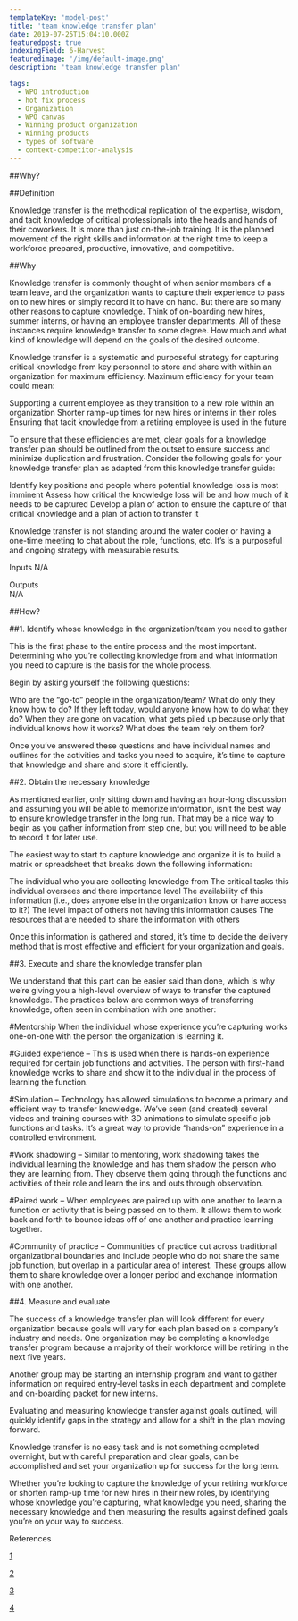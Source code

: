 ```yaml
---
templateKey: 'model-post'
title: 'team knowledge transfer plan'
date: 2019-07-25T15:04:10.000Z
featuredpost: true
indexingField: 6-Harvest
featuredimage: '/img/default-image.png'
description: 'team knowledge transfer plan'

tags:
  - WPO introduction
  - hot fix process
  - Organization
  - WPO canvas
  - Winning product organization
  - Winning products
  - types of software
  - context-competitor-analysis
---
```

##Why? 


##Definition

Knowledge transfer is the methodical replication of the expertise, wisdom, and tacit knowledge of critical professionals into the heads and hands of their coworkers. It is more than just on-the-job training. It is the planned movement of the right skills and information at the right time to keep a workforce prepared, productive, innovative, and competitive.



##Why

Knowledge transfer is commonly thought of when senior members of a team leave, and the organization wants to capture their experience to pass on to new hires or simply record it to have on hand. But there are so many other reasons to capture knowledge. Think of on-boarding new hires, summer interns, or having an employee transfer departments. All of these instances require knowledge transfer to some degree. How much and what kind of knowledge will depend on the goals of the desired outcome.



Knowledge transfer is a systematic and purposeful strategy for capturing critical knowledge from key personnel to store and share with within an organization for maximum efficiency. Maximum efficiency for your team could mean:



Supporting a current employee as they transition to a new role within an organization
Shorter ramp-up times for new hires or interns in their roles
Ensuring that tacit knowledge from a retiring employee is used in the future


To ensure that these efficiencies are met, clear goals for a knowledge transfer plan should be outlined from the outset to ensure success and minimize duplication and frustration. Consider the following goals for your knowledge transfer plan as adapted from this knowledge transfer guide:



Identify key positions and people where potential knowledge loss is most imminent
Assess how critical the knowledge loss will be and how much of it needs to be captured
Develop a plan of action to ensure the capture of that critical knowledge and a plan of action to transfer it


Knowledge transfer is not standing around the water cooler or having a one-time meeting to chat about the role, functions, etc. It’s is a purposeful and ongoing strategy with measurable results.



Inputs 
N/A

 

Outputs  
N/A



##How? 


##1. Identify whose knowledge in the organization/team you need to gather


This is the first phase to the entire process and the most important. Determining who you’re collecting knowledge from and what information you need to capture is the basis for the whole process.



Begin by asking yourself the following questions:



Who are the “go-to” people in the organization/team?
What do only they know how to do?
If they left today, would anyone know how to do what they do?
When they are gone on vacation, what gets piled up because only that individual knows how it works?
What does the team rely on them for?


Once you’ve answered these questions and have individual names and outlines for the activities and tasks you need to acquire, it’s time to capture that knowledge and share and store it efficiently.



##2. Obtain the necessary knowledge


As mentioned earlier, only sitting down and having an hour-long discussion and assuming you will be able to memorize information, isn’t the best way to ensure knowledge transfer in the long run. That may be a nice way to begin as you gather information from step one, but you will need to be able to record it for later use.



The easiest way to start to capture knowledge and organize it is to build a matrix or spreadsheet that breaks down the following information:



The individual who you are collecting knowledge from
The critical tasks this individual oversees and there importance level
The availability of this information (i.e., does anyone else in the organization know or have access to it?)
The level impact of others not having this information causes
The resources that are needed to share the information with others


Once this information is gathered and stored, it’s time to decide the delivery method that is most effective and efficient for your organization and goals.



##3. Execute and share the knowledge transfer plan


We understand that this part can be easier said than done, which is why we’re giving you a high-level overview of ways to transfer the captured knowledge. The practices below are common ways of transferring knowledge, often seen in combination with one another:



#Mentorship 
When the individual whose experience you’re capturing works one-on-one with the person the organization is learning it.



#Guided experience – 
This is used when there is hands-on experience required for certain job functions and activities. The person with first-hand knowledge works to share and show it to the individual in the process of learning the function.



#Simulation –
 Technology has allowed simulations to become a primary and efficient way to transfer knowledge. We’ve seen (and created) several videos and training courses with 3D animations to simulate specific job functions and tasks. It’s a great way to provide “hands-on” experience in a controlled environment.



#Work shadowing – 
Similar to mentoring, work shadowing takes the individual learning the knowledge and has them shadow the person who they are learning from. They observe them going through the functions and activities of their role and learn the ins and outs through observation.



#Paired work – 
When employees are paired up with one another to learn a function or activity that is being passed on to them. It allows them to work back and forth to bounce ideas off of one another and practice learning together.



#Community of practice –
 Communities of practice cut across traditional organizational boundaries and include people who do not share the same job function, but overlap in a particular area of interest. These groups allow them to share knowledge over a longer period and exchange information with one another.



##4. Measure and evaluate


The success of a knowledge transfer plan will look different for every organization because goals will vary for each plan based on a company’s industry and needs. One organization may be completing a knowledge transfer program because a majority of their workforce will be retiring in the next five years.



Another group may be starting an internship program and want to gather information on required entry-level tasks in each department and complete and on-boarding packet for new interns.



Evaluating and measuring knowledge transfer against goals outlined, will quickly identify gaps in the strategy and allow for a shift in the plan moving forward.



Knowledge transfer is no easy task and is not something completed overnight, but with careful preparation and clear goals, can be accomplished and set your organization up for success for the long term.



Whether you’re looking to capture the knowledge of your retiring workforce or shorten ramp-up time for new hires in their new roles, by identifying whose knowledge you’re capturing, what knowledge you need, sharing the necessary knowledge and then measuring the results against defined goals you’re on your way to success.





References

[1](https://stevetrautman.com/learn/knowledge-transfer-plan/)

[2](https://meetmaestro.com/insights/how-to-effectively-complete-a-knowledge-transfer-plan/)

[3](https://codingsans.com/blog/knowledge-transfer-methods-for-software-teams)

[4](https://www.luxoft-training.com/news/a-check-list-for-knowledge-transfer/)
